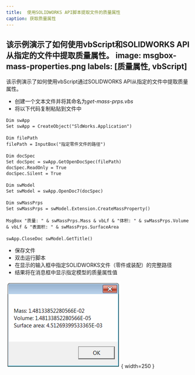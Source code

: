 ```yaml
---
title:  使用SOLIDWORKS API脚本提取文件的质量属性
caption: 获取质量属性
---
```

 该示例演示了如何使用vbScript和SOLIDWORKS API从指定的文件中提取质量属性。
image: msgbox-mass-properties.png
labels: [质量属性, vbScript]
---

该示例演示了如何使用vbScript通过SOLIDWORKS API从指定的文件中提取质量属性。

- 创建一个文本文件并将其命名为*get-mass-prps.vbs*
- 将以下代码复制粘贴到文件中

```vbs
Dim swApp
Set swApp = CreateObject("SldWorks.Application")

Dim filePath
filePath = InputBox("指定零件文件的路径")

Dim docSpec
Set docSpec = swApp.GetOpenDocSpec(filePath)
docSpec.ReadOnly = True
docSpec.Silent = True

Dim swModel
Set swModel = swApp.OpenDoc7(docSpec)

Dim swMassPrps
Set swMassPrps = swModel.Extension.CreateMassProperty()

MsgBox "质量: " & swMassPrps.Mass & vbLf & "体积: " & swMassPrps.Volume & vbLf & "表面积: " & swMassPrps.SurfaceArea

swApp.CloseDoc swModel.GetTitle()
```

- 保存文件
- 双击运行脚本
- 在显示的输入框中指定SOLIDWORKS文件（零件或装配）的完整路径
- 结果将在消息框中显示指定模型的质量属性值

![在消息框中显示指定模型的质量属性](msgbox-mass-properties.png){ width=250 }